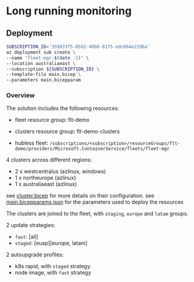 # Long running monitoring

## Deployment

```bash
SUBSCRIPTION_ID='359833f5-8592-40b6-8175-edc664e2196a'
az deployment sub create \
--name "fleet-mgr-$(date -I)" \
--location australiaeast \
--subscription ${SUBSCRIPTION_ID} \
--template-file main.bicep \
--parameters main.bicepparam
```

### Overview

The solution includes the following resources:  
- fleet resource group: flt-demo
- clusters resource group: flt-demo-clusters

- hubless fleet: `/subscriptions/<subscription>/resourceGroups/flt-demo/providers/Microsoft.ContainerService/fleets/fleet-mgr`

4 clusters across different regions:  
- 2 x westcentralus (azlinux, windows)
- 1 x northeurope (azlinux)
- 1 x australiaeast (azlinux)

see [cluster.bicep](./cluster.bicep) for more details on their configuration.
see [main.bicepparams.json](./main.bicepparams.json) for the parameters used to deploy the resources

The clusters are joined to the fleet, with `staging`, `europe` and `latam` groups.

2 update strategies:  
- `fast`: [all]
- `staged`: [euap][europe, latam]

2 autoupgrade profiles:  
- k8s rapid, with `staged` strategy
- node image, with `fast` strategy
